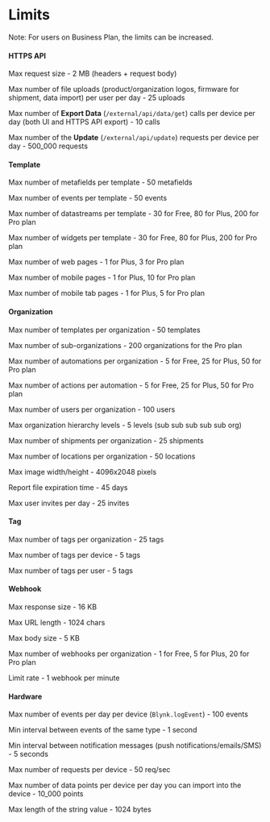 # Limits

Note: For users on Business Plan, the limits can be increased.



#### HTTPS API

Max request size - 2 MB (headers + request body)

Max number of file uploads (product/organization logos, firmware for shipment, data import) per user per day - 25 uploads

Max number of **Export Data** (`/external/api/data/get`) calls per device per day (both UI and HTTPS API export) - 10 calls

Max number of the **Update**  (`/external/api/update`)  requests per device per day - 500\_000 requests



#### Template

Max number of metafields per template - 50 metafields

Max number of events per template - 50 events

Max number of datastreams per template - 30 for Free, 80 for Plus, 200 for Pro plan

Max number of widgets per template - 30 for Free, 80 for Plus, 200 for Pro plan

Max number of web pages - 1 for Plus, 3 for Pro plan

Max number of mobile pages - 1 for Plus, 10 for Pro plan

Max number of mobile tab pages - 1 for Plus, 5 for Pro plan



#### Organization

Max number of templates per organization - 50 templates

Max number of sub-organizations - 200 organizations for the Pro plan

Max number of automations per organization - 5 for Free, 25 for Plus, 50 for Pro plan

Max number of actions per automation - 5 for Free, 25 for Plus, 50 for Pro plan

Max number of users per organization - 100 users

Max organization hierarchy levels - 5 levels (sub sub sub sub sub org)

Max number of shipments per organization  - 25 shipments

Max number of locations per organization - 50 locations

Max image width/height - 4096x2048 pixels

Report file expiration time - 45 days

Max user invites per day - 25 invites



#### Tag

Max number of tags per organization  - 25 tags

Max number of tags per device - 5 tags

Max number of tags per user - 5 tags



#### Webhook

Max response size - 16 KB

Max URL length - 1024 chars

Max body size - 5 KB

Max number of webhooks per organization  - 1 for Free, 5 for Plus, 20 for Pro plan

Limit rate - 1 webhook per minute



#### Hardware

Max number of events per day per device (`Blynk.logEvent`) - 100 events

Min interval between events of the same type - 1 second

Min interval between notification messages (push notifications/emails/SMS) - 5 seconds

Max number of requests per device - 50 req/sec

Max number of data points per device per day you can import into the device - 10\_000 points

Max length of the string value - 1024 bytes

























